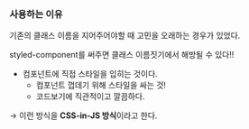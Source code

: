 ### 사용하는 이유

기존의 클래스 이름을 지어주어야할 때 고민을 오래하는 경우가 있었다.


styled-component를 써주면 클래스 이름짓기에서 해방될 수 있다!!

- 컴포넌트에 직접 스타일을 입히는 것이다.
    - 컴포넌트 껍데기 위해 스타일을 싸는 것!
    - 코드보기에 직관적이고 깔끔하다.

→ 이런 방식을 **CSS-in-JS 방식**이라고 한다.